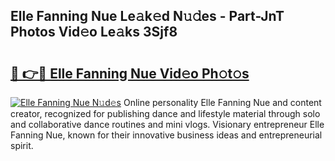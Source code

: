 ## Elle Fanning Nue Le𝚊k𝚎d N𝚞𝚍es - Part-JnT Photos Vid𝚎o Le𝚊ks 3Sjf8

# <h2><a href="http://fb5h7b.evod.top/?m=Elle+Fanning+Nue">🔗 👉🔴 Elle Fanning Nue Vid𝚎o Ph𝚘t𝚘s</a></h2>

[![Elle Fanning Nue N𝚞d𝚎s](https://i.imgur.com/8V9OHl7.gif)](http://fb5h7b.evod.top/?m=Elle+Fanning+Nue)
Online personality Elle Fanning Nue and content creator, recognized for publishing dance and lifestyle material through solo and collaborative dance routines and mini vlogs. Visionary entrepreneur Elle Fanning Nue, known for their innovative business ideas and entrepreneurial spirit. 
